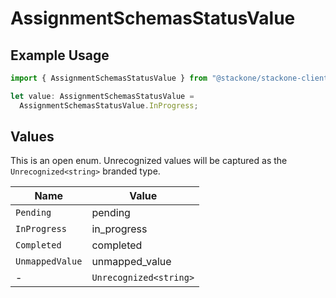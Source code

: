 # AssignmentSchemasStatusValue

## Example Usage

```typescript
import { AssignmentSchemasStatusValue } from "@stackone/stackone-client-ts/sdk/models/shared";

let value: AssignmentSchemasStatusValue =
  AssignmentSchemasStatusValue.InProgress;
```

## Values

This is an open enum. Unrecognized values will be captured as the `Unrecognized<string>` branded type.

| Name                   | Value                  |
| ---------------------- | ---------------------- |
| `Pending`              | pending                |
| `InProgress`           | in_progress            |
| `Completed`            | completed              |
| `UnmappedValue`        | unmapped_value         |
| -                      | `Unrecognized<string>` |